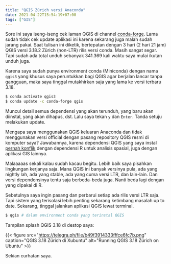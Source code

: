 ```yaml
---
title: "QGIS Zürich versi Anaconda"
date: 2021-04-22T15:54:19+07:00
tags: ["GIS"]
---
```


Sore ini saya iseng-iseng cek laman QGIS di channel [conda-forge](https://anaconda.org/conda-forge/qgis). Lama sudah tidak cek update aplikasi ini karena sekarang juga malah sudah jarang pakai. Saat tulisan ini diketik, bertepatan dengan 3 hari (2 hari 21 jam) QGIS versi 3.18.2 Zürich (non-LTR) rilis versi conda. Masih sangat segar. Tapi sudah ada total unduh sebanyak 341.369 kali waktu saya mulai ikutan unduh juga.

Karena saya sudah punya environment conda (Miniconda) dengan nama `qgis3` yang khusus saya peruntukkan bagi QGIS agar berjalan lancar tanpa gangguan, maka saya tinggal mutakhirkan saja yang lama ke versi terbaru 3.18.

```bash
$ conda activate qgis3
$ conda update -c conda-forge qgis
```

Muncul detail semua dependensi yang akan terunduh, yang baru akan diinstal, yang akan dihapus, dst. Lalu saya tekan `y` dan `Enter`. Tanda setuju melakukan update.

Mengapa saya menggunakan QGIS keluaran Anaconda dan tidak menggunakan versi official dengan pasang repository QGIS resmi di komputer saya? Jawabannya, karena dependensi QGIS yang saya instal [pernah konflik](https://twitter.com/terusterang__/status/1248900312150106113) dengan dependensi R untuk analisis spasial, juga dengan aplikasi GIS lainnya.

Malaaaaas sekali kalau sudah kacau begitu. Lebih baik saya pisahkan lingkungan kerjanya saja. Mana QGIS ini banyak versinya pula, ada yang nightly lah, ada yang stable, ada yang cuma versi LTR, dan lain-lain. Dan versi dependensinya tentu saja berbeda-beda juga. Nanti beda lagi dengan yang dipakai di R.

Sebetulnya saya ingin pasang dan perbarui setiap ada rilis versi LTR saja. Tapi sistem yang terisolasi lebih penting sekarang ketimbang masalah up to date. Sekarang, tinggal jalankan aplikasi QGIS lewat terminal.

```bash
$ qgis # dalam environment conda yang terinstal QGIS
```

Tampilan splash QGIS 3.18 di destop saya:

{{< figure src="https://telegra.ph/file/b49f3914333fffce6fc7b.png" caption="QGIS 3.18 Zürich di Xubuntu" alt="Running QGIS 3.18 Zürich on Ubuntu" >}}

Sekian curhatan saya.
